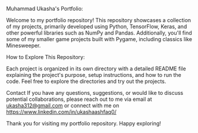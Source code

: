 Muhammad Ukasha's Portfolio:

Welcome to my portfolio repository! This repository showcases a collection of my projects, primarily developed using Python, TensorFlow, Keras, and other powerful libraries such as NumPy and Pandas. Additionally, you'll find some of my smaller game projects built with Pygame, including classics like Minesweeper.

How to Explore This Repository:

Each project is organized in its own directory with a detailed README file explaining the project's purpose, setup instructions, and how to run the code. Feel free to explore the directories and try out the projects.

Contact
If you have any questions, suggestions, or would like to discuss potential collaborations, please reach out to me via email at ukasha312@gmail.com or connect with me on https://www.linkedin.com/in/ukashaashfaq0/

Thank you for visiting my portfolio repository. Happy exploring!
